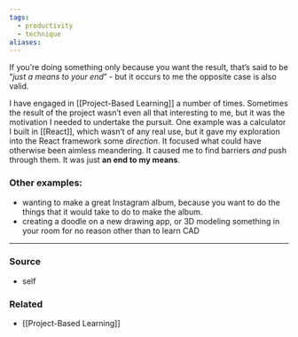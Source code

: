 ```yaml
---
tags:
  - productivity
  - technique
aliases:
---
```

If you’re doing something only because you want the result, that’s said to be “*just a means to your end*” - but it occurs to me the opposite case is also valid.

I have engaged in [[Project-Based Learning]] a number of times. Sometimes the result of the project wasn’t even all that interesting to me, but it was the motivation I needed to undertake the pursuit. One example was a calculator I built in [[React]], which wasn’t of any real use, but it gave my exploration into the React framework some *direction*. It focused what could have otherwise been aimless meandering. It caused me to find barriers *and* push through them. It was just **an end to my means**.

### Other examples:
- wanting to make a great Instagram album, because you want to do the things that it would take to do to make the album.
- creating a doodle on a new drawing app, or 3D modeling something in your room for no reason other than to learn CAD
****
### Source
- self
### Related
- [[Project-Based Learning]]